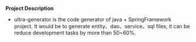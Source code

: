 **Project Description** 
- ultra-generator is the code generator of java + SpringFramework project. It would be to generate entity、dao、service、sql files, it can be reduce development tasks by more than 50~60%.
<br> 
